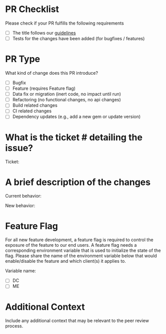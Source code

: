 # PR Checklist

Please check if your PR fulfills the following requirements
- [ ] The title follows our [guidelines](https://github.com/ideacrew/enroll/blob/trunk/CONTRIBUTING.md#commit
)
- [ ] Tests for the changes have been added (for bugfixes / features)

# PR Type
What kind of change does this PR introduce?

- [ ] Bugfix
- [ ] Feature (requires Feature flag)
- [ ] Data fix or migration (inert code, no impact until run)
- [ ] Refactoring (no functional changes, no api changes)
- [ ] Build related changes
- [ ] CI related changes
- [ ] Dependency updates (e.g., add a new gem or update version)

# What is the ticket # detailing the issue?

Ticket: 

# A brief description of the changes

Current behavior:

New behavior:

# Feature Flag

For all new feature development, a feature flag is required to control the exposure of the feature to our end users. A feature flag needs a corresponding environment variable that is used to initialize the state of the flag. Please share the name of the environment variable below that would enable/disable the feature and which client(s) it applies to.

Variable name:

- [ ] DC
- [ ] ME

# Additional Context
Include any additional context that may be relevant to the peer review process.